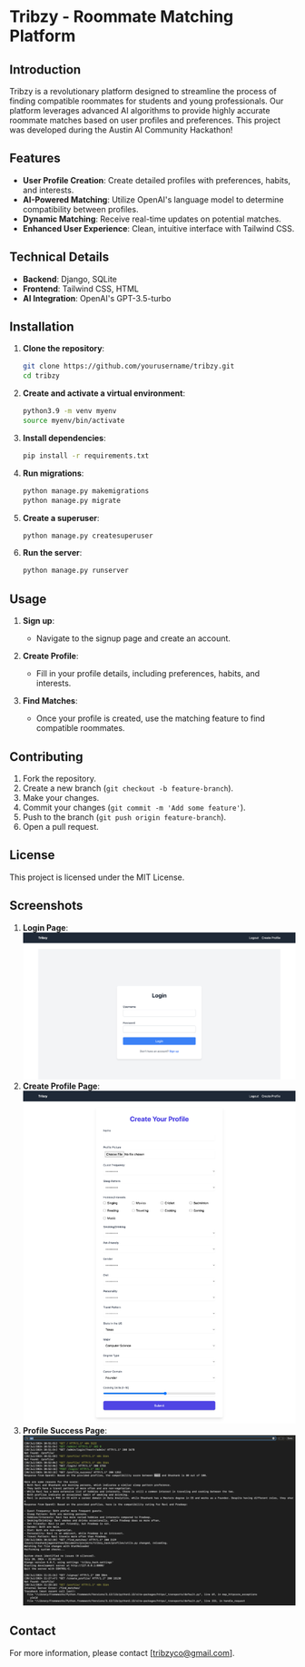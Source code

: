 # Tribzy - Roommate Matching Platform

## Introduction
Tribzy is a revolutionary platform designed to streamline the process of finding compatible roommates for students and young professionals. Our platform leverages advanced AI algorithms to provide highly accurate roommate matches based on user profiles and preferences. This project was developed during the Austin AI Community Hackathon!

## Features
- **User Profile Creation**: Create detailed profiles with preferences, habits, and interests.
- **AI-Powered Matching**: Utilize OpenAI's language model to determine compatibility between profiles.
- **Dynamic Matching**: Receive real-time updates on potential matches.
- **Enhanced User Experience**: Clean, intuitive interface with Tailwind CSS.

## Technical Details
- **Backend**: Django, SQLite
- **Frontend**: Tailwind CSS, HTML
- **AI Integration**: OpenAI's GPT-3.5-turbo

## Installation
1. **Clone the repository**:
    ```sh
    git clone https://github.com/yourusername/tribzy.git
    cd tribzy
    ```

2. **Create and activate a virtual environment**:
    ```sh
    python3.9 -m venv myenv
    source myenv/bin/activate
    ```

3. **Install dependencies**:
    ```sh
    pip install -r requirements.txt
    ```

4. **Run migrations**:
    ```sh
    python manage.py makemigrations
    python manage.py migrate
    ```

5. **Create a superuser**:
    ```sh
    python manage.py createsuperuser
    ```

6. **Run the server**:
    ```sh
    python manage.py runserver
    ```

## Usage
1. **Sign up**:
    - Navigate to the signup page and create an account.

2. **Create Profile**:
    - Fill in your profile details, including preferences, habits, and interests.

3. **Find Matches**:
    - Once your profile is created, use the matching feature to find compatible roommates.

## Contributing
1. Fork the repository.
2. Create a new branch (`git checkout -b feature-branch`).
3. Make your changes.
4. Commit your changes (`git commit -m 'Add some feature'`).
5. Push to the branch (`git push origin feature-branch`).
6. Open a pull request.

## License
This project is licensed under the MIT License.

## Screenshots
1. **Login Page**:
   ![Login Page](Tribzy-Login.png)
2. **Create Profile Page**:
   ![Create Profile Page](Tribzy-Profile.png)
3. **Profile Success Page**:
   ![Profile Success Page](Tribzy-Result.png)

## Contact
For more information, please contact [tribzyco@gmail.com].

